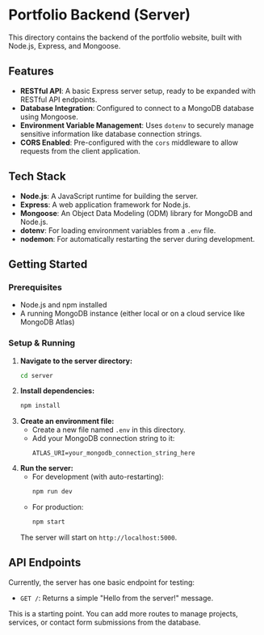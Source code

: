# Portfolio Backend (Server)

This directory contains the backend of the portfolio website, built with Node.js, Express, and Mongoose.

## Features

- **RESTful API**: A basic Express server setup, ready to be expanded with RESTful API endpoints.
- **Database Integration**: Configured to connect to a MongoDB database using Mongoose.
- **Environment Variable Management**: Uses `dotenv` to securely manage sensitive information like database connection strings.
- **CORS Enabled**: Pre-configured with the `cors` middleware to allow requests from the client application.

## Tech Stack

- **Node.js**: A JavaScript runtime for building the server.
- **Express**: A web application framework for Node.js.
- **Mongoose**: An Object Data Modeling (ODM) library for MongoDB and Node.js.
- **dotenv**: For loading environment variables from a `.env` file.
- **nodemon**: For automatically restarting the server during development.

## Getting Started

### Prerequisites

- Node.js and npm installed
- A running MongoDB instance (either local or on a cloud service like MongoDB Atlas)

### Setup & Running

1.  **Navigate to the server directory:**
    ```bash
    cd server
    ```
2.  **Install dependencies:**
    ```bash
    npm install
    ```
3.  **Create an environment file:**
    - Create a new file named `.env` in this directory.
    - Add your MongoDB connection string to it:
      ```
      ATLAS_URI=your_mongodb_connection_string_here
      ```
4.  **Run the server:**
    - For development (with auto-restarting):
      ```bash
      npm run dev
      ```
    - For production:
      ```bash
      npm start
      ```
    The server will start on `http://localhost:5000`.

## API Endpoints

Currently, the server has one basic endpoint for testing:

- `GET /`: Returns a simple "Hello from the server!" message.

This is a starting point. You can add more routes to manage projects, services, or contact form submissions from the database. 